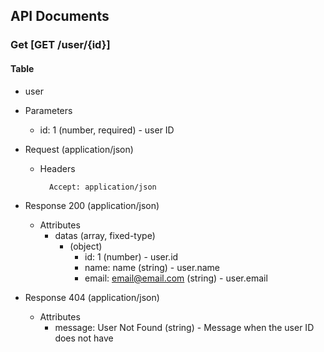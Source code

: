 ## API Documents

### Get [GET /user/{id}]

#### Table
* user

+ Parameters
    + id: 1 (number, required) - user ID

+ Request (application/json)

    + Headers

            Accept: application/json

+ Response 200 (application/json)

    + Attributes
        + datas (array, fixed-type)
            + (object)
                + id: 1 (number) - user.id
                + name: name (string) - user.name
                + email: email@email.com (string) - user.email

+ Response 404 (application/json)

    + Attributes
        + message: User Not Found (string) - Message when the user ID does not have
